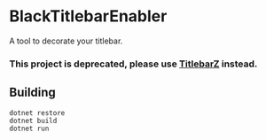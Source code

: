 # BlackTitlebarEnabler
A tool to decorate your titlebar.
### This project is deprecated, please use [TitlebarZ](https://github.com/AlphaNecron/TitlebarZ) instead.
## Building
```
dotnet restore
dotnet build
dotnet run
```
